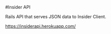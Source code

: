 #Insider API

Rails API that serves JSON data to Insider Client.

https://insiderapi.herokuapp.com/
